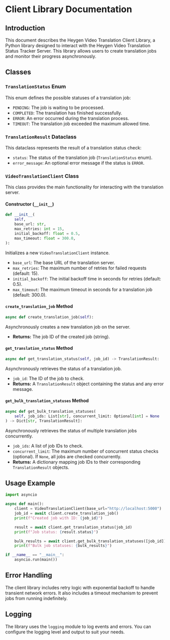 # Client Library Documentation

## Introduction

This document describes the Heygen Video Translation Client Library, a Python library designed to interact with the Heygen Video Translation Status Tracker Server. This library allows users to create translation jobs and monitor their progress asynchronously.

## Classes

### `TranslationStatus` Enum

This enum defines the possible statuses of a translation job:

-   `PENDING`: The job is waiting to be processed.
-   `COMPLETED`: The translation has finished successfully.
-   `ERROR`: An error occurred during the translation process.
-   `TIMEOUT`: The translation job exceeded the maximum allowed time.

### `TranslationResult` Dataclass

This dataclass represents the result of a translation status check:

-   `status`: The status of the translation job (`TranslationStatus` enum).
-   `error_message`: An optional error message if the status is `ERROR`.

### `VideoTranslationClient` Class

This class provides the main functionality for interacting with the translation server.

#### Constructor (`__init__`)

```python
def __init__(
    self,
    base_url: str,
    max_retries: int = 15,
    initial_backoff: float = 0.5,
    max_timeout: float = 300.0,
):
```


Initializes a new `VideoTranslationClient` instance.

-   `base_url`: The base URL of the translation server.
-   `max_retries`: The maximum number of retries for failed requests (default: 15).
-   `initial_backoff`: The initial backoff time in seconds for retries (default: 0.5).
-   `max_timeout`: The maximum timeout in seconds for a translation job (default: 300.0).

#### `create_translation_job` Method

```python
async def create_translation_job(self):
```

Asynchronously creates a new translation job on the server.

-   **Returns:** The job ID of the created job (string).

#### `get_translation_status` Method

```python
async def get_translation_status(self, job_id) -> TranslationResult:
```

Asynchronously retrieves the status of a translation job.

-   `job_id`: The ID of the job to check.
-   **Returns:** A `TranslationResult` object containing the status and any error message.

#### `get_bulk_translation_statuses` Method

```python
async def get_bulk_translation_statuses(
    self, job_ids: List[str], concurrent_limit: Optional[int] = None
) -> Dict[str, TranslationResult]:
```

Asynchronously retrieves the status of multiple translation jobs concurrently.

-   `job_ids`: A list of job IDs to check.
-   `concurrent_limit`: The maximum number of concurrent status checks (optional). If `None`, all jobs are checked concurrently.
-   **Returns:** A dictionary mapping job IDs to their corresponding `TranslationResult` objects.

## Usage Example

```python
import asyncio

async def main():
    client = VideoTranslationClient(base_url="http://localhost:5000")
    job_id = await client.create_translation_job()
    print(f"Created job with ID: {job_id}")

    result = await client.get_translation_status(job_id)
    print(f"Job status: {result.status}")

    bulk_results = await client.get_bulk_translation_statuses([job_id])
    print(f"Bulk job statuses: {bulk_results}")

if __name__ == "__main__":
    asyncio.run(main())
```

## Error Handling

The client library includes retry logic with exponential backoff to handle transient network errors. It also includes a timeout mechanism to prevent jobs from running indefinitely.

## Logging

The library uses the `logging` module to log events and errors. You can configure the logging level and output to suit your needs.

